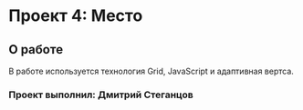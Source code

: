 # Проект 4: Место

## О работе

В работе используется технология Grid, JavaScript и адаптивная вертса.

### Проект выполнил: Дмитрий Стеганцов
